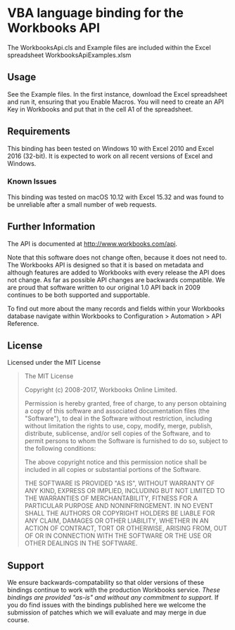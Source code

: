 # VBA language binding for the Workbooks API

The WorkbooksApi.cls and Example files are included within the Excel spreadsheet WorkbooksApiExamples.xlsm

## Usage

See the Example files. In the first instance, download the Excel spreadsheet and run it, ensuring that you Enable Macros.
You will need to create an API Key in Workbooks and put that in the cell A1 of the spreadsheet.

## Requirements

This binding has been tested on Windows 10 with Excel 2010 and Excel 2016 (32-bit). It is expected to work on all recent versions of Excel and Windows.

### Known Issues
This binding was tested on macOS 10.12 with Excel 15.32 and was found to be unreliable after a small number of web requests.

## Further Information

The API is documented at <a href="http://www.workbooks.com/api" target="_blank">http://www.workbooks.com/api</a>.

Note that this software does not change often, because it does not need to.  The Workbooks API is designed so that it is based on metadata and although features are added to Workbooks with every release the API does not change.  As far as possible API changes are backwards compatible.  We are proud that software written to our original 1.0 API back in 2009 continues to be both supported and supportable.

To find out more about the many records and fields within your Workbooks database navigate within Workbooks to Configuration > Automation > API Reference.

## License

Licensed under the MIT License

> The MIT License
> 
> Copyright (c) 2008-2017, Workbooks Online Limited.
> 
> Permission is hereby granted, free of charge, to any person obtaining a copy
> of this software and associated documentation files (the "Software"), to deal
> in the Software without restriction, including without limitation the rights
> to use, copy, modify, merge, publish, distribute, sublicense, and/or sell
> copies of the Software, and to permit persons to whom the Software is
> furnished to do so, subject to the following conditions:
> 
> The above copyright notice and this permission notice shall be included in
> all copies or substantial portions of the Software.
> 
> THE SOFTWARE IS PROVIDED "AS IS", WITHOUT WARRANTY OF ANY KIND, EXPRESS OR
> IMPLIED, INCLUDING BUT NOT LIMITED TO THE WARRANTIES OF MERCHANTABILITY,
> FITNESS FOR A PARTICULAR PURPOSE AND NONINFRINGEMENT. IN NO EVENT SHALL THE
> AUTHORS OR COPYRIGHT HOLDERS BE LIABLE FOR ANY CLAIM, DAMAGES OR OTHER
> LIABILITY, WHETHER IN AN ACTION OF CONTRACT, TORT OR OTHERWISE, ARISING FROM,
> OUT OF OR IN CONNECTION WITH THE SOFTWARE OR THE USE OR OTHER DEALINGS IN
> THE SOFTWARE.

## Support

We ensure backwards-compatability so that older versions of these bindings continue to work with the production Workbooks service.  *These bindings are provided "as-is" and without any commitment to support.* If you do find issues with the bindings published here we welcome the submission of patches which we will evaluate and may merge in due course.
